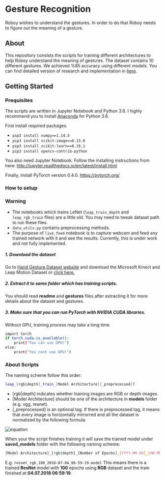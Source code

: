 # Gesture Recognition
Roboy wishes to understand the gestures. In order to do that Roboy needs to figure out the meaning of a gesture.


## About
This repository consists the scripts for training different architectures to help Roboy understand the meaning of gestures. The dataset contains 10 different gestures. We achieved %85 accuracy using different models.
You can find detailed version of research and implementation in [here](https://devanthro.atlassian.net/wiki/spaces/SS18/pages/280952998/Gesture+Recognition).

## Getting Started
### Prequisites
The scripts are written in Jupyter Notebook and Python 3.6. I highly recommend you to install [Anaconda](https://www.anaconda.com/download/) for Python 3.6.

First install required packages.
* `pip3 install numpy==1.14.5`
* `pip3 install scikit-image==0.13.0`
* `pip3 install scikit-learn==0.19.1`
* `pip3 install opencv-contrib-python`

You also need Jupyter Notebook. Follow the installing instructions from here: http://jupyter.readthedocs.io/en/latest/install.html

Finally, install PyTorch version 0.4.0.
https://pytorch.org/

### How to setup

### Warning
- The notebooks which trains LeNet (`leap_train_depth` and `leap_rgb_train` files) are a little old. You may need to tweak dataset path to run these files.
- `data_utils.py` contains preprocessing methods.
- The purpose of `live_feed` notebook is to capture webcam and feed any trained network with it and see the results. Currently, this is under work and not fully implemented.

##### 1. Download the dataset
Go to [Hand Gesture Dataset website](http://lttm.dei.unipd.it/downloads/gesture/#kinect_leap) and download the Microsoft Kinect and Leap Motion Dataset or [click here.](http://lttm.dei.unipd.it/downloads/gesture/kinect_leap/data/kinect_leap_dataset.zip)
##### 2. Extract it to same folder which has training scripts.
You should read **readme** and **gestures** files after extracting it for more details about the dataset and gestures.
##### 3. Make sure that you can run PyTorch with NVIDIA CUDA libraries.
Without GPU, training process may take a long time.

```sh
import torch
if torch.cuda.is_available():
    print("You can use GPU!")
else:
    print("You cant use GPU!")
```
### About Scripts
The naming scheme follow this order:
```sh
leap_[rgb|depth]_train_[Model Architecture][_preprocessed]?
```
* [rgb|depth] indicates whether training images are RGB or depth images.
* [Model Architecture] should be one of the architecture in **models** folder (e.g. vgg, resnet).
* [_preprocessed] is an optional tag. If there is preprocessed tag, it means that every image is horizontally mirrorred and all the dataset is normalized by the following formula.

![equation](https://latex.codecogs.com/gif.latex?X_{new}&space;=&space;\frac{X_{old}-\mu}{\sigma}\newline&space;\mu:\text{Mean&space;value&space;of&space;the&space;dataset.}\newline&space;\sigma:\text{Standard&space;deviation&space;of&space;the&space;dataset.})

When your the script finishes training it will save the trained model under **saved_models** folder with the following naming scheme:
```sh
[Model Architecture]_[rgb|depth]_[Number of Epochs]_[YYYY-MM-DD]_[HH-MM-SS].model
```
E.g. `resnet_rgb_100_2018-07-04_06-59-19.model` This means there is a trained **ResNet** model with **100** epochs using **RGB** dataset and the train finished at **04.07.2018 06:59:19**.
